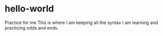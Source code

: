 # hello-world
Practice for me
This is where I am keeping all the syntax I am learning and practicing odds and ends. 
